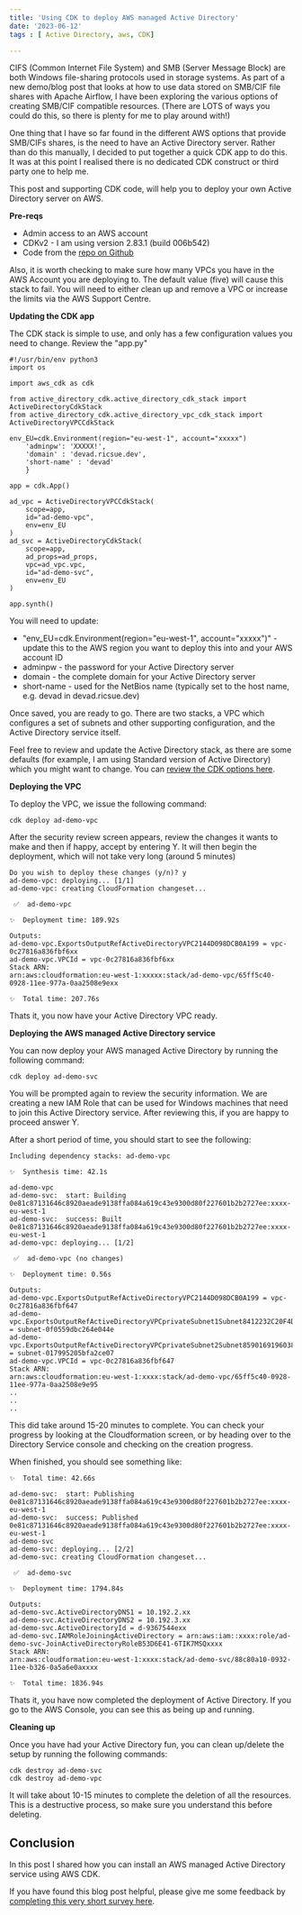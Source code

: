 ```yaml
---
title: 'Using CDK to deploy AWS managed Active Directory'
date: '2023-06-12'
tags : [ Active Directory, aws, CDK]

---
```


CIFS (Common Internet File System) and SMB (Server Message Block) are both Windows file-sharing protocols used in storage systems. As part of a new demo/blog post that looks at how to use data stored on SMB/CIF file shares with Apache Airflow, I have been exploring the various options of creating SMB/CIF compatible resources. (There are LOTS of ways you could do this, so there is plenty for me to play around with!)

One thing that I have so far found in the different AWS options that provide SMB/CIFs shares, is the need to have an Active Directory server. Rather than do this manually, I decided to put together a quick CDK app to do this. It was at this point I realised there is no dedicated CDK construct or third party one to help me.

This post and supporting CDK code, will help you to deploy your own Active Directory server on AWS.

**Pre-reqs**

* Admin access to an AWS account
* CDKv2 - I am using version 2.83.1 (build 006b542)
* Code from the [repo on Github](https://github.com/094459/active-directory-on-aws-cdk)

Also, it is worth checking to make sure how many VPCs you have in the AWS Account you are deploying to. The default value (five) will cause this stack to fail. You will need to either clean up and remove a VPC or increase the limits via the AWS Support Centre.

**Updating the CDK app**

The CDK stack is simple to use, and only has a few configuration values you need to change. Review the "app.py"

```
#!/usr/bin/env python3
import os

import aws_cdk as cdk

from active_directory_cdk.active_directory_cdk_stack import ActiveDirectoryCdkStack
from active_directory_cdk.active_directory_vpc_cdk_stack import ActiveDirectoryVPCCdkStack

env_EU=cdk.Environment(region="eu-west-1", account="xxxxx")
    'adminpw': 'XXXXX!',
    'domain' : 'devad.ricsue.dev',
    'short-name' : 'devad'
    }

app = cdk.App()

ad_vpc = ActiveDirectoryVPCCdkStack(
    scope=app,
    id="ad-demo-vpc",
    env=env_EU
)
ad_svc = ActiveDirectoryCdkStack(
    scope=app,
    ad_props=ad_props,
    vpc=ad_vpc.vpc,
    id="ad-demo-svc",
    env=env_EU
)

app.synth()

```

You will need to update:

* "env_EU=cdk.Environment(region="eu-west-1", account="xxxxx")" - update this to the AWS region you want to deploy this into and your AWS account ID
* adminpw - the password for your Active Directory server
* domain - the complete domain for your Active Directory server
* short-name - used for the NetBios name (typically set to the host name, e.g. devad in devad.ricsue.dev)

Once saved, you are ready to go. There are two stacks, a VPC which configures a set of subnets and other supporting configuration, and the Active Directory service itself.

Feel free to review and update the Active Directory stack, as there are some defaults (for example, I am using Standard version of Active Directory) which you might want to change. You can [review the CDK options here](https://aws-oss.beachgeek.co.uk/2wx).

**Deploying the VPC**

To deploy the VPC, we issue the following command:

```
cdk deploy ad-demo-vpc
```

After the security review screen appears, review the changes it wants to make and then if  happy, accept by entering Y. It will then begin the deployment, which will not take very long (around 5 minutes)

```
Do you wish to deploy these changes (y/n)? y
ad-demo-vpc: deploying... [1/1]
ad-demo-vpc: creating CloudFormation changeset...

 ✅  ad-demo-vpc

✨  Deployment time: 189.92s

Outputs:
ad-demo-vpc.ExportsOutputRefActiveDirectoryVPC2144D098DCB0A199 = vpc-0c27816a836fbf6xx
ad-demo-vpc.VPCId = vpc-0c27816a836fbf6xx
Stack ARN:
arn:aws:cloudformation:eu-west-1:xxxxx:stack/ad-demo-vpc/65ff5c40-0928-11ee-977a-0aa2508e9exx

✨  Total time: 207.76s
```

Thats it, you now have your Active Directory VPC ready.

**Deploying the AWS managed Active Directory service**

You can now deploy your AWS managed Active Directory by running the following command:

```
cdk deploy ad-demo-svc
```
You will be prompted again to review the security information. We are creating a new IAM Role that can be used for Windows machines that need to join this Active Directory service. After reviewing this, if you are happy to proceed answer Y.

After a short period of time, you should start to see the following:


```
Including dependency stacks: ad-demo-vpc

✨  Synthesis time: 42.1s

ad-demo-vpc
ad-demo-svc:  start: Building 0e81c87131646c8920aeade9138ffa084a619c43e9300d80f227601b2b2727ee:xxxx-eu-west-1
ad-demo-svc:  success: Built 0e81c87131646c8920aeade9138ffa084a619c43e9300d80f227601b2b2727ee:xxxx-eu-west-1
ad-demo-vpc: deploying... [1/2]

 ✅  ad-demo-vpc (no changes)

✨  Deployment time: 0.56s

Outputs:
ad-demo-vpc.ExportsOutputRefActiveDirectoryVPC2144D098DCB0A199 = vpc-0c27816a836fbf647
ad-demo-vpc.ExportsOutputRefActiveDirectoryVPCprivateSubnet1Subnet8412232C20F4D83D = subnet-0f0559dbc264e044e
ad-demo-vpc.ExportsOutputRefActiveDirectoryVPCprivateSubnet2Subnet8590169196038FD9 = subnet-017995205bfa2ce07
ad-demo-vpc.VPCId = vpc-0c27816a836fbf647
Stack ARN:
arn:aws:cloudformation:eu-west-1:xxxx:stack/ad-demo-vpc/65ff5c40-0928-11ee-977a-0aa2508e9e95
..
..
..

```

This did take around 15-20 minutes to complete. You can check your progress by looking at the Cloudformation screen, or by heading over to the Directory Service console and checking on the creation progress.

When finished, you should see something like:


```
✨  Total time: 42.66s

ad-demo-svc:  start: Publishing 0e81c87131646c8920aeade9138ffa084a619c43e9300d80f227601b2b2727ee:xxxx-eu-west-1
ad-demo-svc:  success: Published 0e81c87131646c8920aeade9138ffa084a619c43e9300d80f227601b2b2727ee:xxxx-eu-west-1
ad-demo-svc
ad-demo-svc: deploying... [2/2]
ad-demo-svc: creating CloudFormation changeset...

 ✅  ad-demo-svc

✨  Deployment time: 1794.84s

Outputs:
ad-demo-svc.ActiveDirectoryDNS1 = 10.192.2.xx
ad-demo-svc.ActiveDirectoryDNS2 = 10.192.3.xx
ad-demo-svc.ActiveDirectoryId = d-9367544exx
ad-demo-svc.IAMRoleJoiningActiveDirectory = arn:aws:iam::xxxx:role/ad-demo-svc-JoinActiveDirectoryRoleB53D6E41-6TIK7MSQxxxx
Stack ARN:
arn:aws:cloudformation:eu-west-1:xxxx:stack/ad-demo-svc/88c80a10-0932-11ee-b326-0a5a6e0axxxx

✨  Total time: 1836.94s
```

Thats it, you have now completed the deployment of Active Directory. If you go to the AWS Console, you can see this as being up and running.

**Cleaning up**

Once you have had your Active Directory fun, you can clean up/delete the setup by running the following commands:

```
cdk destroy ad-demo-svc
cdk destroy ad-demo-vpc
```

It will take about 10-15 minutes to complete the deletion of all the resources. This is a destructive process, so make sure you understand this before deleting.


## Conclusion

In this post I shared how you can install an AWS managed Active Directory service using AWS CDK.

If you have found this blog post helpful, please give me some feedback by [completing this very short survey here](https://pulse.buildon.aws/survey/D4L9Y3II).
